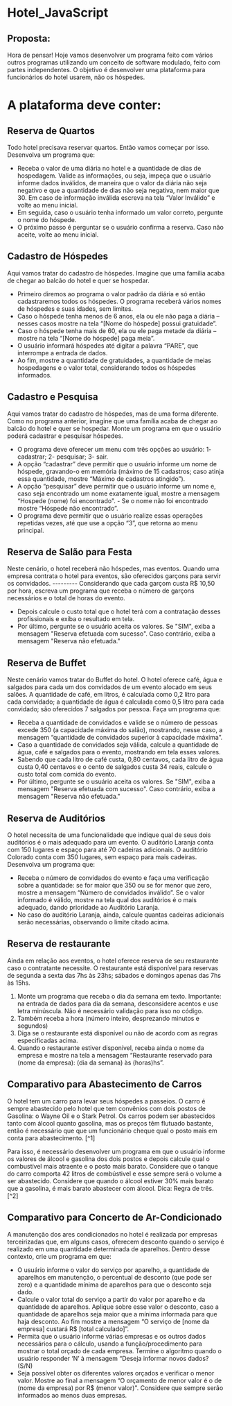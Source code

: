 # Hotel_JavaScript
## Proposta:
Hora de pensar! Hoje vamos desenvolver um programa feito com vários outros programas utilizando um conceito de software modulado, feito com partes independentes.  O objetivo é desenvolver uma plataforma para funcionários do hotel usarem, não os hóspedes.

# A plataforma deve conter:
## Reserva de Quartos
Todo hotel precisava reservar quartos. Então vamos começar por isso. Desenvolva um programa que: 
- Receba o valor de uma diária no hotel e a quantidade de dias de hospedagem. Valide as informações, ou seja, impeça que o usuário informe dados inválidos, de maneira que o valor da diária não seja negativo e que a quantidade de dias não seja negativa, nem maior que 30. 
Em caso de informação inválida escreva na tela “Valor Inválido” e volte ao menu inicial. 
- Em seguida, caso o usuário tenha informado um valor correto, pergunte o nome do hóspede. 
- O próximo passo é perguntar se o usuário confirma a reserva. Caso não aceite, volte ao menu inicial.

## Cadastro de Hóspedes
Aqui vamos tratar do cadastro de hóspedes. Imagine que uma família acaba de chegar ao balcão do hotel e quer se hospedar. 
- Primeiro diremos ao programa o valor padrão da diária e só então cadastraremos todos os hóspedes. O programa receberá vários nomes de hóspedes e suas idades, sem limites.
- Caso o hóspede tenha menos de 6 anos, ela ou ele não paga a diária – nesses casos mostre na tela “[Nome do hóspede] possui gratuidade”.
- Caso o hóspede tenha mais de 60, ela ou ele paga metade da diária – mostre na tela “[Nome do hóspede] paga meia”.
- O usuário informará hóspedes até digitar a palavra “PARE”, que interrompe a entrada de dados. 
- Ao fim, mostre a quantidade de gratuidades, a quantidade de meias hospedagens e o valor total, considerando todos os hóspedes informados.

## Cadastro e Pesquisa
Aqui vamos tratar do cadastro de hóspedes, mas de uma forma diferente. Como no programa anterior, imagine que uma família acaba de chegar ao balcão do hotel e quer se hospedar. Monte um programa em que o usuário poderá cadastrar e pesquisar hóspedes. 
- O programa deve oferecer um menu com três opções ao usuário: 1- cadastrar; 2- pesquisar; 3- sair. 
- A opção “cadastrar” deve permitir que o usuário informe um nome de hóspede, gravando-o em memória (máximo de 15 cadastros; caso atinja essa quantidade, mostre “Máximo de cadastros atingido”). 
- A opção “pesquisar” deve permitir que o usuário informe um nome e, caso seja encontrado um nome exatamente igual, mostre a mensagem “Hospede (nome) foi encontrado". - Se o nome não foi encontrado mostre “Hóspede não encontrado”. 
- O programa deve permitir que o usuário realize essas operações repetidas vezes, até que use a opção “3”, que retorna ao menu principal.  

## Reserva de Salão para Festa
Neste cenário, o hotel receberá não hóspedes, mas eventos. Quando uma empresa contrata o hotel para eventos, são oferecidos garçons para servir os convidados. --------- Considerando que cada garçom custa R$ 10,50 por hora, escreva um programa que receba o número de garçons necessários e o total de horas do evento. 
- Depois calcule o custo total que o hotel terá com a contratação desses profissionais e exiba o resultado em tela. 
- Por último, pergunte se o usuário aceita os valores. Se "SIM", exiba a mensagem "Reserva efetuada com sucesso". Caso contrário, exiba a mensagem "Reserva não efetuada."

## Reserva de Buffet 
Neste cenário vamos tratar do Buffet do hotel. O hotel oferece café, água e salgados para cada um dos convidados de um evento alocado em seus salões. A quantidade de café, em litros, é calculada como 0,2 litro para cada convidado; a quantidade de água é calculada como 0,5 litro para cada convidado; são oferecidos 7 salgados por pessoa. Faça um programa que:
* Receba a quantidade de convidados e valide se o número de pessoas excede 350 (a capacidade máxima do salão), mostrando, nesse caso, a mensagem “quantidade de convidados superior à capacidade máxima”. 
* Caso a quantidade de convidados seja válida, calcule a quantidade de água, café e salgados para o evento, mostrando em tela esses valores.
* Sabendo que cada litro de café custa, 0,80 centavos, cada litro de água custa 0,40 centavos e o cento de salgados custa 34 reais, calcule o custo total com comida do evento. 
* Por último, pergunte se o usuário aceita os valores. Se "SIM", exiba a mensagem "Reserva efetuada com sucesso". Caso contrário, exiba a mensagem "Reserva não efetuada."

## Reserva de Auditórios
O hotel necessita de uma funcionalidade que indique qual de seus dois auditórios é o mais adequado para um evento. O auditório Laranja conta com 150 lugares e espaço para até 70 cadeiras adicionais. O auditório Colorado conta com 350 lugares, sem espaço para mais cadeiras. Desenvolva um programa que:
- Receba o número de convidados do evento e faça uma verificação sobre a quantidade: se for maior que 350 ou se for menor que zero, mostre a mensagem “Número de convidados inválido”. Se o valor informado é válido, mostre na tela qual dos auditórios é o mais adequado, dando prioridade ao Auditório Laranja. 
- No caso do auditório Laranja, ainda, calcule quantas cadeiras adicionais serão necessárias, observando o limite citado acima.

## Reserva de restaurante
Ainda em relação aos eventos, o hotel oferece reserva de seu restaurante caso o contratante necessite. O restaurante está disponível para reservas de segunda a sexta das 7hs às 23hs; sábados e domingos apenas das 7hs às 15hs. 
1. Monte um programa que receba o dia da semana em texto.
Importante: na entrada de dados para dia da semana, desconsidere acentos e use letra minúscula. Não é necessário validação para isso no código.
2. Também receba a hora (número inteiro, desprezando minutos e segundos)
3. Diga se o restaurante está disponível ou  não de acordo com as regras especificadas acima. 
4. Quando o restaurante estiver disponível, receba ainda o nome da empresa e mostre na tela a mensagem “Restaurante reservado para (nome da empresa): (dia da semana) às (horas)hs”.

## Comparativo para Abastecimento de Carros
O hotel tem um carro para levar seus hóspedes a passeios. O carro é sempre abastecido pelo hotel que tem convênios com dois postos de Gasolina: o Wayne Oil e o Stark Petrol. Os carros podem ser abastecidos tanto com álcool quanto gasolina, mas os preços têm flutuado bastante, então é necessário que que um funcionário cheque qual o posto mais em conta para abastecimento. [^1]

Para isso, é necessário desenvolver um programa em que o usuário informe os valores de álcool e gasolina dos dois postos e depois calcule qual o combustível mais atraente e o posto mais barato. Considere que o tanque do carro comporta 42 litros de combústivel e esse sempre será o volume a ser abastecido. 
Considere que quando o álcool estiver 30% mais barato que a gasolina, é mais barato abastecer com álcool.
Dica: Regra de três. [^2]

## Comparativo para Concerto de Ar-Condicionado
A manutenção dos ares condicionados no hotel é realizada por empresas terceirizadas que, em alguns casos, oferecem desconto quando o serviço é realizado em uma quantidade determinada de aparelhos. Dentro desse contexto, crie um programa em que:
* O usuário informe o valor do serviço por aparelho, a quantidade de aparelhos em manutenção, o percentual de desconto (que pode ser zero) e a quantidade mínima de aparelhos para que o desconto seja dado.
* Calcule o valor total do serviço a partir do valor por aparelho e da quantidade de aparelhos. Aplique sobre esse valor o desconto, caso a quantidade de aparelhos seja maior que a mínima informada para que haja desconto. Ao fim mostre a mensagem “O serviço de [nome da empresa] custará R$ [total calculado]”.
* Permita que o usuário informe várias empresas e os outros dados necessários para o cálculo, usando a função/procedimento para mostrar o total orçado de cada empresa. Termine o algoritmo quando o usuário responder ‘N’ à mensagem “Deseja informar novos dados? (S/N)
* Seja possível obter os diferentes valores orçados e verificar o menor valor. Mostre ao final a mensagem “O orçamento de menor valor é o de (nome da empresa) por R$ (menor valor)".
Considere que sempre serão informados ao menos duas empresas.
